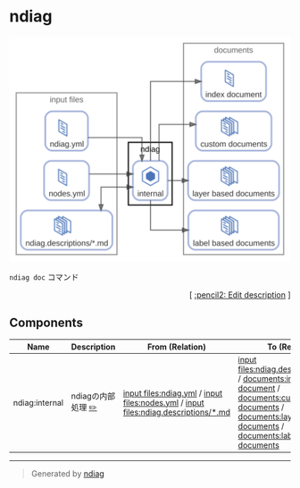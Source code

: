 # ndiag

![view](node-ndiag.svg)

`ndiag doc` コマンド


<p align="right">
  [ <a href="../ndiag.descriptions.ja/_node-ndiag.md">:pencil2: Edit description</a> ]
<p>

## Components

| Name | Description | From (Relation) | To (Relation) |
| --- | --- | --- | --- |
| ndiag:internal | ndiagの内部処理 <a href="../ndiag.descriptions.ja/_component-ndiag_internal.md">:pencil2:</a> | [input files:ndiag.yml](node-input_files.md) / [input files:nodes.yml](node-input_files.md) / [input files:ndiag.descriptions/*.md](node-input_files.md) | [input files:ndiag.descriptions/*.md](node-input_files.md) / [documents:index document](node-documents.md) / [documents:custom documents](node-documents.md) / [documents:layer based documents](node-documents.md) / [documents:label based documents](node-documents.md) |


---

> Generated by [ndiag](https://github.com/k1LoW/ndiag)
